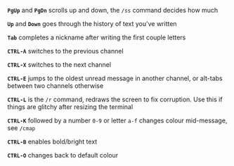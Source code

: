 **`PgUp`** and **`PgDn`** scrolls up and down, the `/ss` command decides how much

**`Up`** and **`Down`** goes through the history of text you've written

**`Tab`** completes a nickname after writing the first couple letters

**`CTRL-A`** switches to the previous channel

**`CTRL-X`** switches to the next channel

**`CTRL-E`** jumps to the oldest unread message in another channel, or alt-tabs between two channels otherwise

**`CTRL-L`** is the `/r` command, redraws the screen to fix corruption. Use this if things are glitchy after resizing the terminal

**`CTRL-K`** followed by a number `0-9` or letter `a-f` changes colour mid-message, see `/cmap`

**`CTRL-B`** enables bold/bright text

**`CTRL-O`** changes back to default colour
